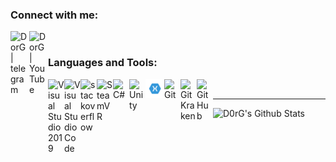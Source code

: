 ### Connect with me:

[<img align="left" alt="DorG | telegram" width="30px" src="https://cdn.icon-icons.com/icons2/2429/PNG/512/telegram_logo_icon_147228.png" />][telegram]
[<img align="left" alt="DorG | YouTube" width="30px" src="https://cdn.icon-icons.com/icons2/832/PNG/512/vk_icon-icons.com_66681.png" />][vk]
<br />

### Languages and Tools:

[<img align="left" alt="Visual Studio 2019" width="26px" src="https://cdn.icon-icons.com/icons2/112/PNG/512/visual_studio_18908.png" />][vs2019]
[<img align="left" alt="Visual Studio Code" width="26px" src="https://upload.wikimedia.org/wikipedia/commons/thumb/9/9a/Visual_Studio_Code_1.35_icon.svg/1200px-Visual_Studio_Code_1.35_icon.svg.png" />][vsCode]
[<img align="left" alt="stackoverflow" width="26px" src="https://cdn.icon-icons.com/icons2/729/PNG/512/stackoverflow_icon-icons.com_62748.png" />][stack]
[<img align="left" alt="SteamVR" width="26px" src="https://cdn.steamgriddb.com/logo_thumb/14f2ebeab937ca128186e7ba876faef9.png" />][steamVR]
[<img align="left" alt="C#" width="26px" src="https://raw.githubusercontent.com/abranhe/programming-languages-logos/30a0ecf99188be99a3c75a00efb5be61eca9c382/src/csharp/csharp.svg" />][charp]
[<img align="left" alt="Unity" width="26px" src="https://cdn.jsdelivr.net/npm/simple-icons@3.4.1/icons/unity.svg" />][unity]
[<img align="left" alt="Xamarin" width="30px" src="https://raw.githubusercontent.com/github/explore/80688e429a7d4ef2fca1e82350fe8e3517d3494d/topics/xamarin/xamarin.png" />][xamarin]
[<img align="left" alt="Git" width="26px" src="https://cdn.icon-icons.com/icons2/2107/PNG/512/file_type_git_icon_130581.png" />][git]
[<img align="left" alt="GitKraken" width="26px" src="https://camo.githubusercontent.com/630139e3327aad1548b06de1bae0c4699665edad/68747470733a2f2f7777772e6769746b72616b656e2e636f6d2f696d672f6b6569662d67616c6c6572792f67616c6c6572792d6b6569662e6a7067" />][gitKraken]
[<img align="left" alt="GitHub" width="26px" src="https://cdn.jsdelivr.net/npm/simple-icons@3.4.1/icons/github.svg" />][github]
<br />


---
<img align="left" alt="D0rG's Github Stats" src="https://github-readme-stats.vercel.app/api?username=D0rG&show_icons=true&hide_border=true" />

[telegram]: https://t.me/D_o_r_G
[vk]: https://vk.com/d_o_r_g
[vsCode]: https://code.visualstudio.com/
[vs2019]: https://visualstudio.microsoft.com/
[github]: https://github.com/D0rG
[git]:https://git-scm.com/
[unity]: https://unity.com
[xamarin]: https://dotnet.microsoft.com/apps/xamarin
[charp]: https://docs.microsoft.com/ru-ru/dotnet/csharp/
[stack]: https://stackoverflow.com/
[steamVR]: https://store.steampowered.com/app/250820/SteamVR/
[gitKraken]: https://www.gitkraken.com/